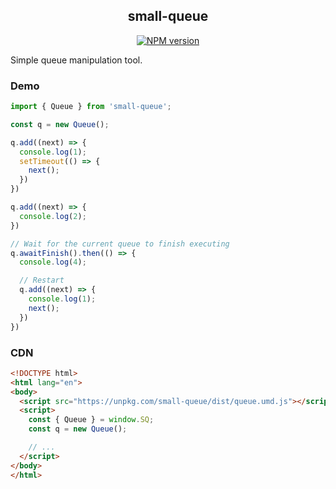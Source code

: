 <div align="center">
<h2>small-queue</h2>

[![NPM version](https://img.shields.io/npm/v/small-queue.svg?style=flat-square)](https://www.npmjs.com/package/small-queue)

</div>

Simple queue manipulation tool.

### Demo

```js
import { Queue } from 'small-queue';

const q = new Queue();

q.add((next) => {
  console.log(1);
  setTimeout(() => {
    next();
  })
})

q.add((next) => {
  console.log(2);
})

// Wait for the current queue to finish executing
q.awaitFinish().then(() => {
  console.log(4);

  // Restart
  q.add((next) => {
    console.log(1);
    next();
  })
})
```

### CDN

```html
<!DOCTYPE html>
<html lang="en">
<body>
  <script src="https://unpkg.com/small-queue/dist/queue.umd.js"></script>
  <script>
    const { Queue } = window.SQ;
    const q = new Queue();

    // ...
  </script>
</body>
</html>
```